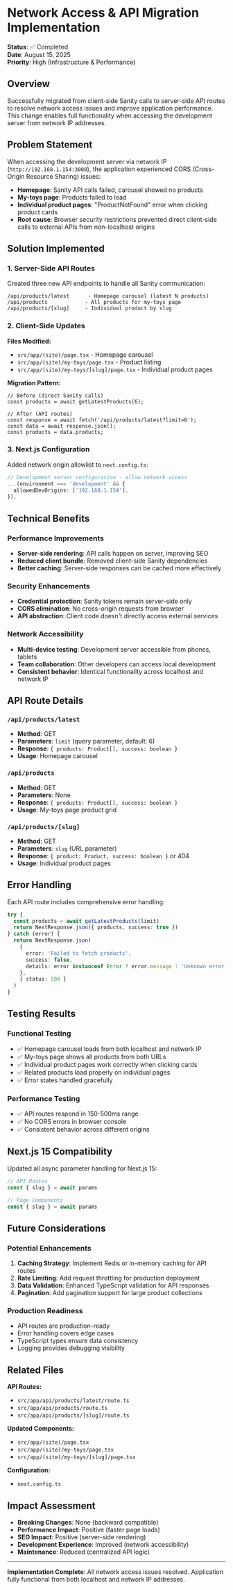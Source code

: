 # Network Access & API Migration Implementation

**Status**: ✅ Completed  
**Date**: August 15, 2025  
**Priority**: High (Infrastructure & Performance)

## Overview

Successfully migrated from client-side Sanity calls to server-side API routes to resolve network access issues and improve application performance. This change enables full functionality when accessing the development server from network IP addresses.

## Problem Statement

When accessing the development server via network IP (`http://192.168.1.154:3000`), the application experienced CORS (Cross-Origin Resource Sharing) issues:

- **Homepage**: Sanity API calls failed, carousel showed no products
- **My-toys page**: Products failed to load
- **Individual product pages**: "ProductNotFound" error when clicking product cards
- **Root cause**: Browser security restrictions prevented direct client-side calls to external APIs from non-localhost origins

## Solution Implemented

### 1. Server-Side API Routes

Created three new API endpoints to handle all Sanity communication:

```
/api/products/latest      - Homepage carousel (latest N products)
/api/products            - All products for my-toys page  
/api/products/[slug]     - Individual product by slug
```

### 2. Client-Side Updates

**Files Modified:**
- `src/app/(site)/page.tsx` - Homepage carousel
- `src/app/(site)/my-toys/page.tsx` - Product listing
- `src/app/(site)/my-toys/[slug]/page.tsx` - Individual product pages

**Migration Pattern:**
```tsx
// Before (direct Sanity calls)
const products = await getLatestProducts(6);

// After (API routes)
const response = await fetch('/api/products/latest?limit=6');
const data = await response.json();
const products = data.products;
```

### 3. Next.js Configuration

Added network origin allowlist to `next.config.ts`:

```typescript
// Development server configuration - allow network access
...(environment === 'development' && {
  allowedDevOrigins: ['192.168.1.154'],
}),
```

## Technical Benefits

### Performance Improvements
- **Server-side rendering**: API calls happen on server, improving SEO
- **Reduced client bundle**: Removed client-side Sanity dependencies
- **Better caching**: Server-side responses can be cached more effectively

### Security Enhancements
- **Credential protection**: Sanity tokens remain server-side only
- **CORS elimination**: No cross-origin requests from browser
- **API abstraction**: Client code doesn't directly access external services

### Network Accessibility
- **Multi-device testing**: Development server accessible from phones, tablets
- **Team collaboration**: Other developers can access local development
- **Consistent behavior**: Identical functionality across localhost and network IP

## API Route Details

### `/api/products/latest`
- **Method**: GET
- **Parameters**: `limit` (query parameter, default: 6)
- **Response**: `{ products: Product[], success: boolean }`
- **Usage**: Homepage carousel

### `/api/products`
- **Method**: GET
- **Parameters**: None
- **Response**: `{ products: Product[], success: boolean }`
- **Usage**: My-toys page product grid

### `/api/products/[slug]`
- **Method**: GET
- **Parameters**: `slug` (URL parameter)
- **Response**: `{ product: Product, success: boolean }` or 404
- **Usage**: Individual product pages

## Error Handling

Each API route includes comprehensive error handling:

```typescript
try {
  const products = await getLatestProducts(limit)
  return NextResponse.json({ products, success: true })
} catch (error) {
  return NextResponse.json(
    { 
      error: 'Failed to fetch products',
      success: false,
      details: error instanceof Error ? error.message : 'Unknown error'
    },
    { status: 500 }
  )
}
```

## Testing Results

### Functional Testing
- ✅ Homepage carousel loads from both localhost and network IP
- ✅ My-toys page shows all products from both URLs
- ✅ Individual product pages work correctly when clicking cards
- ✅ Related products load properly on individual pages
- ✅ Error states handled gracefully

### Performance Testing
- ✅ API routes respond in 150-500ms range
- ✅ No CORS errors in browser console
- ✅ Consistent behavior across different origins

## Next.js 15 Compatibility

Updated all async parameter handling for Next.js 15:

```typescript
// API Routes
const { slug } = await params

// Page Components  
const { slug } = await params
```

## Future Considerations

### Potential Enhancements
1. **Caching Strategy**: Implement Redis or in-memory caching for API routes
2. **Rate Limiting**: Add request throttling for production deployment
3. **Data Validation**: Enhanced TypeScript validation for API responses
4. **Pagination**: Add pagination support for large product collections

### Production Readiness
- API routes are production-ready
- Error handling covers edge cases
- TypeScript types ensure data consistency
- Logging provides debugging visibility

## Related Files

**API Routes:**
- `src/app/api/products/latest/route.ts`
- `src/app/api/products/route.ts`
- `src/app/api/products/[slug]/route.ts`

**Updated Components:**
- `src/app/(site)/page.tsx`
- `src/app/(site)/my-toys/page.tsx`
- `src/app/(site)/my-toys/[slug]/page.tsx`

**Configuration:**
- `next.config.ts`

## Impact Assessment

- **Breaking Changes**: None (backward compatible)
- **Performance Impact**: Positive (faster page loads)
- **SEO Impact**: Positive (server-side rendering)
- **Development Experience**: Improved (network accessibility)
- **Maintenance**: Reduced (centralized API logic)

---

**Implementation Complete**: All network access issues resolved. Application fully functional from both localhost and network IP addresses.
